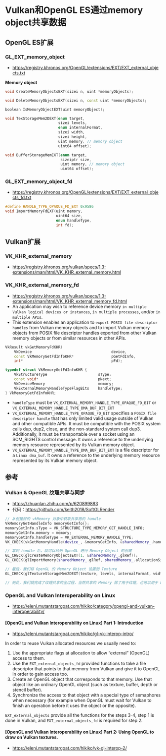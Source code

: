 # Vulkan和OpenGL ES通过memory object共享数据

## OpenGL ES扩展

### GL_EXT_memory_object	

- https://registry.khronos.org/OpenGL/extensions/EXT/EXT_external_objects.txt

**Memory object**

```cpp
void CreateMemoryObjectsEXT(sizei n, uint *memoryObjects);

void DeleteMemoryObjectsEXT(sizei n, const uint *memoryObjects);

boolean IsMemoryObjectEXT(uint memoryObject);

void TexStorageMem2DEXT(enum target,
                        sizei levels,
                        enum internalFormat,
                        sizei width,
                        sizei height,
                        uint memory, // memory object
                        uint64 offset);

void BufferStorageMemEXT(enum target,
                         sizeiptr size,
                         uint memory, // memory object
                         uint64 offset);
```

### GL_EXT_memory_object_fd

- https://registry.khronos.org/OpenGL/extensions/EXT/EXT_external_objects_fd.txt

```cpp
#define HANDLE_TYPE_OPAQUE_FD_EXT 0x9586
void ImportMemoryFdEXT(uint memory,
                       uint64 size,
                       enum handleType,
                       int fd);
```

## Vulkan扩展

### VK_KHR_external_memory

- https://registry.khronos.org/vulkan/specs/1.3-extensions/man/html/VK_KHR_external_memory.html

### VK_KHR_external_memory_fd

- https://registry.khronos.org/vulkan/specs/1.3-extensions/man/html/VK_KHR_external_memory_fd.html
- An application may wish to reference device memory `in multiple Vulkan logical devices or instances`, `in multiple processes`, and/or `in multiple APIs`.
- This extension enables an application to `export POSIX file descriptor handles` from Vulkan memory objects and to import Vulkan memory objects from POSIX file descriptor handles exported from other Vulkan memory objects or from similar resources in other APIs.

```cpp
VkResult vkGetMemoryFdKHR(
    VkDevice                                    device,
    const VkMemoryGetFdInfoKHR*                 pGetFdInfo,
    int*                                        pFd);

typedef struct VkMemoryGetFdInfoKHR {
    VkStructureType                       sType;
    const void*                           pNext;
    VkDeviceMemory                        memory;
    VkExternalMemoryHandleTypeFlagBits    handleType;
} VkMemoryGetFdInfoKHR;
```

- `handleType` must be `VK_EXTERNAL_MEMORY_HANDLE_TYPE_OPAQUE_FD_BIT` or `VK_EXTERNAL_MEMORY_HANDLE_TYPE_DMA_BUF_BIT_EXT`
- `VK_EXTERNAL_MEMORY_HANDLE_TYPE_OPAQUE_FD_BIT` specifies a `POSIX file descriptor handle` that has only limited valid usage outside of Vulkan and other compatible APIs. It must be compatible with the POSIX system calls dup, dup2, close, and the non-standard system call dup3. Additionally, it must be transportable over a socket using an SCM_RIGHTS control message. It owns a reference to the underlying memory resource represented by its Vulkan memory object.
- `VK_EXTERNAL_MEMORY_HANDLE_TYPE_DMA_BUF_BIT_EXT` is a file descriptor for a `Linux dma_buf`. It owns a reference to the underlying memory resource represented by its Vulkan memory object.

## 参考

### Vulkan & OpenGL 纹理共享与同步

- https://zhuanlan.zhihu.com/p/620899883
- 代码：https://github.com/keith2018/SoftGLRender

```cpp
// 从创建好的 vkMemory 对象中获取共享用的 handle
VkMemoryGetHandleInfo memoryGetInfo{};
memoryGetInfo.sType = VK_STRUCTURE_TYPE_MEMORY_GET_HANDLE_INFO;
memoryGetInfo.memory = memory;
memoryGetInfo.handleType = VK_EXTERNAL_MEMORY_HANDLE_TYPE;
VK_CHECK(vkGetMemoryHandle(device_, &memoryGetInfo, &sharedMemory_.handle));

// 拿到 handle 后，就可以给到 OpenGL 进行 Memory Object 的创建
GL_CHECK(glCreateMemoryObjectsEXT(1, &sharedMemory_.glRef));
GL_CHECK(glImportMemory(sharedMemory_.glRef, sharedMemory_.allocationSize, GL_HANDLE_TYPE, sharedMemory_.handle));

// 最后，我们将 OpenGL 的 Memory Object 设置到 Texture
GL_CHECK(glTextureStorageMem2DEXT(texture, levels, internalFormat, width, height, sharedMemory_.glRef, 0));

// 到此，我们就完成了纹理共享的全过程，当然共享的 Memory 除了用于纹理，也可以用于 Buffer 对象
```

### OpenGL and Vulkan Interoperability on Linux

- https://eleni.mutantstargoat.com/hikiko/category/opengl-and-vulkan-interoperability/

#### [OpenGL and Vulkan Interoperability on Linux] Part 1: Introduction

- https://eleni.mutantstargoat.com/hikiko/gl-vk-interop-intro/

In order to reuse Vulkan allocated resources we usually need to:

1. Use the appropriate flags at allocation to allow “external” (OpenGL) access to them.
2. Use the `EXT_external_objects_fd` provided functions to take a file descriptor that points to that memory from Vulkan and give it to OpenGL in order to gain access too.
3. Create an OpenGL object that corresponds to that memory. Use that object like an ordinary OpenGL object (such as texture, buffer, depth or stencil buffer).
4. Synchronize the access to that object with a special type of semaphores when necessary (for example when OpenGL must wait for Vulkan to finish an operation before it uses the object or the opposite).

`EXT_external_objects` provide all the functions for the steps 3-4, step 1 is done in Vulkan, and `EXT_external_objects_fd` is required for step 2.

#### [OpenGL and Vulkan Interoperability on Linux] Part 2: Using OpenGL to draw on Vulkan textures.

- https://eleni.mutantstargoat.com/hikiko/vk-gl-interop-2/
